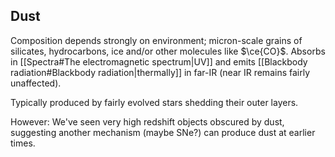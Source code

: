 ## Dust
Composition depends strongly on environment; micron-scale grains of silicates, hydrocarbons, ice and/or other molecules like $\ce{CO}$. Absorbs in [[Spectra#The electromagnetic spectrum|UV]] and emits [[Blackbody radiation#Blackbody radiation|thermally]] in far-IR (near IR remains fairly unaffected).

Typically produced by fairly evolved stars shedding their outer layers.

However: We've seen very high redshift objects obscured by dust, suggesting another mechanism (maybe SNe?) can produce dust at earlier times.